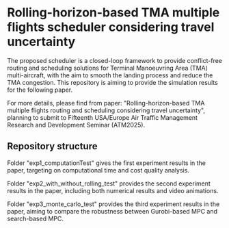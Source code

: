 # Rolling-horizon-based TMA multiple flights scheduler considering travel uncertainty

The proposed scheduler is a closed-loop framework to provide conflict-free routing and scheduling solutions for Terminal Manoeuvring Area (TMA) multi-aircraft, with the aim to smooth the landing process and reduce the TMA congestion.
This repository is aiming to provide the simulation results for the following paper.

For more details, please find from paper: "Rolling-horizon-based TMA multiple flights routing
and scheduling considering travel uncertainty", planning to submit to Fifteenth USA/Europe Air Traffic Management Research and Development Seminar (ATM2025).

## Repository structure

Folder "exp1_computationTest" gives the first experiment results in the paper, targeting on computational time and cost quality analysis.

Folder "exp2_with_without_rolling_test" provides the second experiment results in the paper, including both numerical results and video animations.

Folder "exp3_monte_carlo_test" provides the third experiment results in the paper, aiming to compare the robustness between Gurobi-based MPC and search-based MPC.
